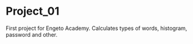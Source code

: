 # Project_01
First project for Engeto Academy. Calculates types of words, histogram, password and other.
